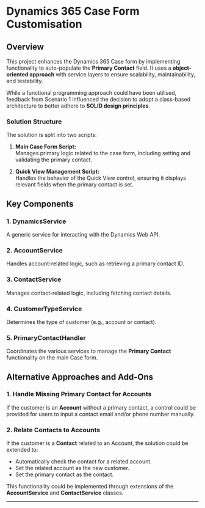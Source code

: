 # Dynamics 365 Case Form Customisation

## Overview

This project enhances the Dynamics 365 Case form by implementing functionality to auto-populate the **Primary Contact** field. It uses a **object-oriented approach** with service layers to ensure scalability, maintainability, and testability. 

While a functional programming approach could have been utilised, feedback from Scenario 1 influenced the decision to adopt a class-based architecture to better adhere to **SOLID design principles**.

### Solution Structure

The solution is split into two scripts:

1. **Main Case Form Script:**  
   Manages primary logic related to the case form, including setting and validating the primary contact.  

2. **Quick View Management Script:**  
   Handles the behavior of the Quick View control, ensuring it displays relevant fields when the primary contact is set.  


## Key Components

### 1. **DynamicsService**  
A generic service for interacting with the Dynamics Web API.  

### 2. **AccountService**  
Handles account-related logic, such as retrieving a primary contact ID.  

### 3. **ContactService**  
Manages contact-related logic, including fetching contact details.  

### 4. **CustomerTypeService**  
Determines the type of customer (e.g., account or contact).  

### 5. **PrimaryContactHandler**  
Coordinates the various services to manage the **Primary Contact** functionality on the main Case form.  


## Alternative Approaches and Add-Ons

### 1. **Handle Missing Primary Contact for Accounts**  
If the customer is an **Account** without a primary contact, a control could be provided for users to input a contact email and/or phone number manually.  

### 2. **Relate Contacts to Accounts**  
If the customer is a **Contact** related to an Account, the solution could be extended to:  
- Automatically check the contact for a related account.  
- Set the related account as the new customer.  
- Set the primary contact as the contact.  

This functionality could be implemented through extensions of the **AccountService** and **ContactService** classes.  

---
